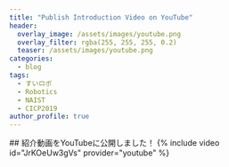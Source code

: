 ```yaml
---
title: "Publish Introduction Video on YouTube"
header:
  overlay_image: /assets/images/youtube.png
  overlay_filter: rgba(255, 255, 255, 0.2)
  teaser: /assets/images/youtube.png
categories:
  - blog
tags:
  - すいロボ
  - Robotics
  - NAIST
  - CICP2019
author_profile: true
---
```

<div class="row">

<div class="medium-12  columns" markdown="1">
## 紹介動画をYouTubeに公開しました！
{% include video id="JrKOeUw3gVs" provider="youtube" %}
